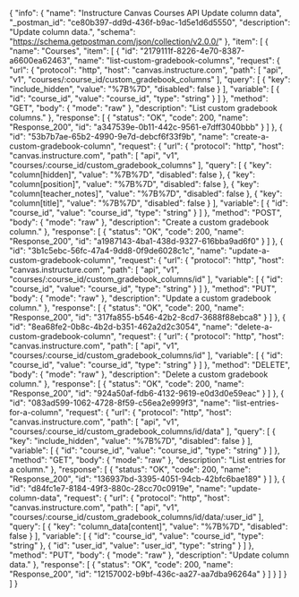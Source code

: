 {
  "info": {
    "name": "Instructure Canvas Courses API Update column data",
    "_postman_id": "ce80b397-dd9d-436f-b9ac-1d5e1d6d5550",
    "description": "Update column data.",
    "schema": "https://schema.getpostman.com/json/collection/v2.0.0/"
  },
  "item": [
    {
      "name": "Courses",
      "item": [
        {
          "id": "2179111f-8226-4e70-8387-a6600ea62463",
          "name": "list-custom-gradebook-columns",
          "request": {
            "url": {
              "protocol": "http",
              "host": "canvas.instructure.com",
              "path": [
                "api",
                "v1",
                "courses/:course_id/custom_gradebook_columns"
              ],
              "query": [
                {
                  "key": "include_hidden",
                  "value": "%7B%7D",
                  "disabled": false
                }
              ],
              "variable": [
                {
                  "id": "course_id",
                  "value": "course_id",
                  "type": "string"
                }
              ]
            },
            "method": "GET",
            "body": {
              "mode": "raw"
            },
            "description": "List custom gradebook columns."
          },
          "response": [
            {
              "status": "OK",
              "code": 200,
              "name": "Response_200",
              "id": "a347539e-0b11-442c-9561-e7dff3040bbb"
            }
          ]
        },
        {
          "id": "53b7b7ae-65b2-4990-9e7d-debcf6f33f9b",
          "name": "create-a-custom-gradebook-column",
          "request": {
            "url": {
              "protocol": "http",
              "host": "canvas.instructure.com",
              "path": [
                "api",
                "v1",
                "courses/:course_id/custom_gradebook_columns"
              ],
              "query": [
                {
                  "key": "column[hidden]",
                  "value": "%7B%7D",
                  "disabled": false
                },
                {
                  "key": "column[position]",
                  "value": "%7B%7D",
                  "disabled": false
                },
                {
                  "key": "column[teacher_notes]",
                  "value": "%7B%7D",
                  "disabled": false
                },
                {
                  "key": "column[title]",
                  "value": "%7B%7D",
                  "disabled": false
                }
              ],
              "variable": [
                {
                  "id": "course_id",
                  "value": "course_id",
                  "type": "string"
                }
              ]
            },
            "method": "POST",
            "body": {
              "mode": "raw"
            },
            "description": "Create a custom gradebook column."
          },
          "response": [
            {
              "status": "OK",
              "code": 200,
              "name": "Response_200",
              "id": "a1987143-4ba1-438d-9327-616bba9ad6f0"
            }
          ]
        },
        {
          "id": "3b1c5ebc-56fc-47a4-9dd8-0f9de6028c1c",
          "name": "update-a-custom-gradebook-column",
          "request": {
            "url": {
              "protocol": "http",
              "host": "canvas.instructure.com",
              "path": [
                "api",
                "v1",
                "courses/:course_id/custom_gradebook_columns/id"
              ],
              "variable": [
                {
                  "id": "course_id",
                  "value": "course_id",
                  "type": "string"
                }
              ]
            },
            "method": "PUT",
            "body": {
              "mode": "raw"
            },
            "description": "Update a custom gradebook column."
          },
          "response": [
            {
              "status": "OK",
              "code": 200,
              "name": "Response_200",
              "id": "317fa855-b546-42b2-8cd7-3688f88ebca8"
            }
          ]
        },
        {
          "id": "8ea68fe2-0b8c-4b2d-b351-462a2d2c3054",
          "name": "delete-a-custom-gradebook-column",
          "request": {
            "url": {
              "protocol": "http",
              "host": "canvas.instructure.com",
              "path": [
                "api",
                "v1",
                "courses/:course_id/custom_gradebook_columns/id"
              ],
              "variable": [
                {
                  "id": "course_id",
                  "value": "course_id",
                  "type": "string"
                }
              ]
            },
            "method": "DELETE",
            "body": {
              "mode": "raw"
            },
            "description": "Delete a custom gradebook column."
          },
          "response": [
            {
              "status": "OK",
              "code": 200,
              "name": "Response_200",
              "id": "924a50af-fdb6-4132-9619-e0d3d0e59eac"
            }
          ]
        },
        {
          "id": "083ad599-1062-4728-8f59-c56ea2e999f3",
          "name": "list-entries-for-a-column",
          "request": {
            "url": {
              "protocol": "http",
              "host": "canvas.instructure.com",
              "path": [
                "api",
                "v1",
                "courses/:course_id/custom_gradebook_columns/id/data"
              ],
              "query": [
                {
                  "key": "include_hidden",
                  "value": "%7B%7D",
                  "disabled": false
                }
              ],
              "variable": [
                {
                  "id": "course_id",
                  "value": "course_id",
                  "type": "string"
                }
              ]
            },
            "method": "GET",
            "body": {
              "mode": "raw"
            },
            "description": "List entries for a column."
          },
          "response": [
            {
              "status": "OK",
              "code": 200,
              "name": "Response_200",
              "id": "136937bd-3395-4051-94cb-42bfc6bae189"
            }
          ]
        },
        {
          "id": "d84fc1e7-8184-49f3-880c-28cc70c0919e",
          "name": "update-column-data",
          "request": {
            "url": {
              "protocol": "http",
              "host": "canvas.instructure.com",
              "path": [
                "api",
                "v1",
                "courses/:course_id/custom_gradebook_columns/id/data/:user_id"
              ],
              "query": [
                {
                  "key": "column_data[content]",
                  "value": "%7B%7D",
                  "disabled": false
                }
              ],
              "variable": [
                {
                  "id": "course_id",
                  "value": "course_id",
                  "type": "string"
                },
                {
                  "id": "user_id",
                  "value": "user_id",
                  "type": "string"
                }
              ]
            },
            "method": "PUT",
            "body": {
              "mode": "raw"
            },
            "description": "Update column data."
          },
          "response": [
            {
              "status": "OK",
              "code": 200,
              "name": "Response_200",
              "id": "12157002-b9bf-436c-aa27-aa7dba96264a"
            }
          ]
        }
      ]
    }
  ]
}